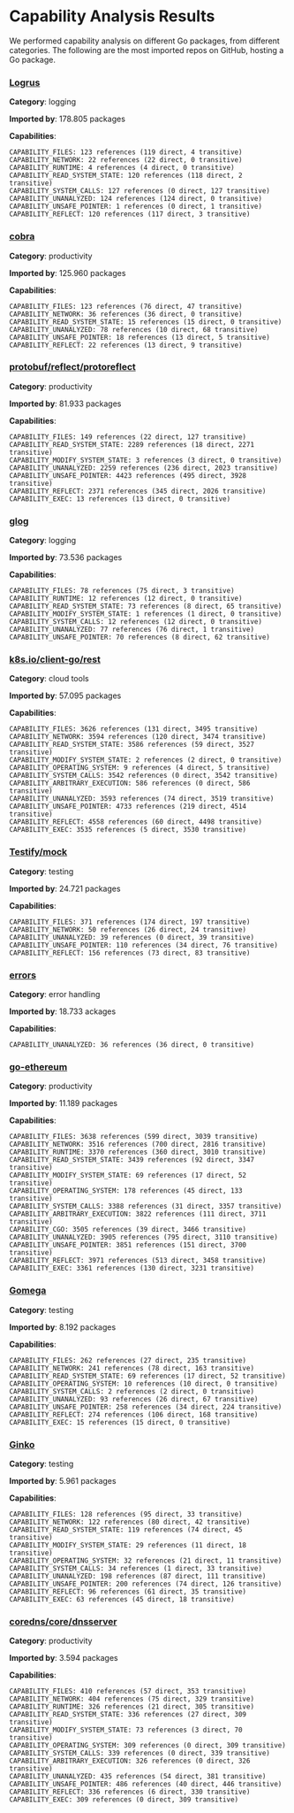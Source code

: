 # Capability Analysis Results
We performed capability analysis on different Go packages, from different categories. The following are the most imported repos on GitHub, hosting a Go package.

### [Logrus](https://pkg.go.dev/github.com/sirupsen/logrus) 
    
**Category**: logging

**Imported by**: 178.805 packages

**Capabilities**:
        
    CAPABILITY_FILES: 123 references (119 direct, 4 transitive)
    CAPABILITY_NETWORK: 22 references (22 direct, 0 transitive)
    CAPABILITY_RUNTIME: 4 references (4 direct, 0 transitive)
    CAPABILITY_READ_SYSTEM_STATE: 120 references (118 direct, 2 transitive)
    CAPABILITY_SYSTEM_CALLS: 127 references (0 direct, 127 transitive)
    CAPABILITY_UNANALYZED: 124 references (124 direct, 0 transitive)
    CAPABILITY_UNSAFE_POINTER: 1 references (0 direct, 1 transitive)
    CAPABILITY_REFLECT: 120 references (117 direct, 3 transitive)

### [cobra](https://pkg.go.dev/github.com/spf13/cobra) 
**Category**: productivity

**Imported by**: 125.960 packages

**Capabilities**:
        
    CAPABILITY_FILES: 123 references (76 direct, 47 transitive)
    CAPABILITY_NETWORK: 36 references (36 direct, 0 transitive)
    CAPABILITY_READ_SYSTEM_STATE: 15 references (15 direct, 0 transitive)
    CAPABILITY_UNANALYZED: 78 references (10 direct, 68 transitive)
    CAPABILITY_UNSAFE_POINTER: 18 references (13 direct, 5 transitive)
    CAPABILITY_REFLECT: 22 references (13 direct, 9 transitive)

### [protobuf/reflect/protoreflect](https://pkg.go.dev/google.golang.org/protobuf/reflect/protoreflect) 

**Category**: productivity
    
**Imported by**: 81.933 packages

**Capabilities**:
        
    CAPABILITY_FILES: 149 references (22 direct, 127 transitive)
    CAPABILITY_READ_SYSTEM_STATE: 2289 references (18 direct, 2271 transitive)
    CAPABILITY_MODIFY_SYSTEM_STATE: 3 references (3 direct, 0 transitive)
    CAPABILITY_UNANALYZED: 2259 references (236 direct, 2023 transitive)
    CAPABILITY_UNSAFE_POINTER: 4423 references (495 direct, 3928 transitive)
    CAPABILITY_REFLECT: 2371 references (345 direct, 2026 transitive)
    CAPABILITY_EXEC: 13 references (13 direct, 0 transitive)


### [glog](https://pkg.go.dev/github.com/golang/glog) 

**Category**: logging

**Imported by**: 73.536 packages

**Capabilities**:
    
    CAPABILITY_FILES: 78 references (75 direct, 3 transitive)
    CAPABILITY_RUNTIME: 12 references (12 direct, 0 transitive)
    CAPABILITY_READ_SYSTEM_STATE: 73 references (8 direct, 65 transitive)
    CAPABILITY_MODIFY_SYSTEM_STATE: 1 references (1 direct, 0 transitive)
    CAPABILITY_SYSTEM_CALLS: 12 references (12 direct, 0 transitive)
    CAPABILITY_UNANALYZED: 77 references (76 direct, 1 transitive)
    CAPABILITY_UNSAFE_POINTER: 70 references (8 direct, 62 transitive)

### [k8s.io/client-go/rest](https://pkg.go.dev/k8s.io/client-go/rest) 

**Category**: cloud tools

**Imported by**: 57.095 packages

**Capabilities**:
    
    CAPABILITY_FILES: 3626 references (131 direct, 3495 transitive)
    CAPABILITY_NETWORK: 3594 references (120 direct, 3474 transitive)
    CAPABILITY_READ_SYSTEM_STATE: 3586 references (59 direct, 3527 transitive)
    CAPABILITY_MODIFY_SYSTEM_STATE: 2 references (2 direct, 0 transitive)
    CAPABILITY_OPERATING_SYSTEM: 9 references (4 direct, 5 transitive)
    CAPABILITY_SYSTEM_CALLS: 3542 references (0 direct, 3542 transitive)
    CAPABILITY_ARBITRARY_EXECUTION: 586 references (0 direct, 586 transitive)
    CAPABILITY_UNANALYZED: 3593 references (74 direct, 3519 transitive)
    CAPABILITY_UNSAFE_POINTER: 4733 references (219 direct, 4514 transitive)
    CAPABILITY_REFLECT: 4558 references (60 direct, 4498 transitive)
    CAPABILITY_EXEC: 3535 references (5 direct, 3530 transitive)


### [Testify/mock](https://pkg.go.dev/github.com/stretchr/testify/mock) 
    
**Category**: testing

**Imported by**: 24.721 packages

**Capabilities**:
    
    CAPABILITY_FILES: 371 references (174 direct, 197 transitive)
    CAPABILITY_NETWORK: 50 references (26 direct, 24 transitive)
    CAPABILITY_UNANALYZED: 39 references (0 direct, 39 transitive)
    CAPABILITY_UNSAFE_POINTER: 110 references (34 direct, 76 transitive)
    CAPABILITY_REFLECT: 156 references (73 direct, 83 transitive)

### [errors](https://pkg.go.dev/github.com/juju/errors) 

**Category**: error handling

**Imported by**: 18.733 ackages

**Capabilities**:
    
    CAPABILITY_UNANALYZED: 36 references (36 direct, 0 transitive)

### [go-ethereum](https://pkg.go.dev/github.com/ethereum/go-ethereum) 

**Category**: productivity

**Imported by**: 11.189 packages

**Capabilities**:
    
    CAPABILITY_FILES: 3638 references (599 direct, 3039 transitive)
    CAPABILITY_NETWORK: 3516 references (700 direct, 2816 transitive)
    CAPABILITY_RUNTIME: 3370 references (360 direct, 3010 transitive)
    CAPABILITY_READ_SYSTEM_STATE: 3439 references (92 direct, 3347 transitive)
    CAPABILITY_MODIFY_SYSTEM_STATE: 69 references (17 direct, 52 transitive)
    CAPABILITY_OPERATING_SYSTEM: 178 references (45 direct, 133 transitive)
    CAPABILITY_SYSTEM_CALLS: 3388 references (31 direct, 3357 transitive)
    CAPABILITY_ARBITRARY_EXECUTION: 3822 references (111 direct, 3711 transitive)
    CAPABILITY_CGO: 3505 references (39 direct, 3466 transitive)
    CAPABILITY_UNANALYZED: 3905 references (795 direct, 3110 transitive)
    CAPABILITY_UNSAFE_POINTER: 3851 references (151 direct, 3700 transitive)
    CAPABILITY_REFLECT: 3971 references (513 direct, 3458 transitive)
    CAPABILITY_EXEC: 3361 references (130 direct, 3231 transitive)

        
### [Gomega](https://pkg.go.dev/github.com/onsi/gomega) 

**Category**: testing

**Imported by**: 8.192 packages

**Capabilities**:
    
    CAPABILITY_FILES: 262 references (27 direct, 235 transitive)
    CAPABILITY_NETWORK: 241 references (78 direct, 163 transitive)
    CAPABILITY_READ_SYSTEM_STATE: 69 references (17 direct, 52 transitive)
    CAPABILITY_OPERATING_SYSTEM: 10 references (10 direct, 0 transitive)
    CAPABILITY_SYSTEM_CALLS: 2 references (2 direct, 0 transitive)
    CAPABILITY_UNANALYZED: 93 references (26 direct, 67 transitive)
    CAPABILITY_UNSAFE_POINTER: 258 references (34 direct, 224 transitive)
    CAPABILITY_REFLECT: 274 references (106 direct, 168 transitive)
    CAPABILITY_EXEC: 15 references (15 direct, 0 transitive)


### [Ginko](https://pkg.go.dev/github.com/onsi/ginkgo) 
    
**Category**: testing

**Imported by**: 5.961 packages

**Capabilities**:
    
    CAPABILITY_FILES: 128 references (95 direct, 33 transitive)
    CAPABILITY_NETWORK: 122 references (80 direct, 42 transitive)
    CAPABILITY_READ_SYSTEM_STATE: 119 references (74 direct, 45 transitive)
    CAPABILITY_MODIFY_SYSTEM_STATE: 29 references (11 direct, 18 transitive)
    CAPABILITY_OPERATING_SYSTEM: 32 references (21 direct, 11 transitive)
    CAPABILITY_SYSTEM_CALLS: 34 references (1 direct, 33 transitive)
    CAPABILITY_UNANALYZED: 198 references (87 direct, 111 transitive)
    CAPABILITY_UNSAFE_POINTER: 200 references (74 direct, 126 transitive)
    CAPABILITY_REFLECT: 96 references (61 direct, 35 transitive)
    CAPABILITY_EXEC: 63 references (45 direct, 18 transitive)


### [coredns/core/dnsserver](https://pkg.go.dev/github.com/coredns/coredns/core/dnsserver) 

**Category**: productivity

**Imported by**: 3.594 packages

**Capabilities**: 
    
    CAPABILITY_FILES: 410 references (57 direct, 353 transitive)
    CAPABILITY_NETWORK: 404 references (75 direct, 329 transitive)
    CAPABILITY_RUNTIME: 326 references (21 direct, 305 transitive)
    CAPABILITY_READ_SYSTEM_STATE: 336 references (27 direct, 309 transitive)
    CAPABILITY_MODIFY_SYSTEM_STATE: 73 references (3 direct, 70 transitive)
    CAPABILITY_OPERATING_SYSTEM: 309 references (0 direct, 309 transitive)
    CAPABILITY_SYSTEM_CALLS: 339 references (0 direct, 339 transitive)
    CAPABILITY_ARBITRARY_EXECUTION: 326 references (0 direct, 326 transitive)
    CAPABILITY_UNANALYZED: 435 references (54 direct, 381 transitive)
    CAPABILITY_UNSAFE_POINTER: 486 references (40 direct, 446 transitive)
    CAPABILITY_REFLECT: 336 references (6 direct, 330 transitive)
    CAPABILITY_EXEC: 309 references (0 direct, 309 transitive)








